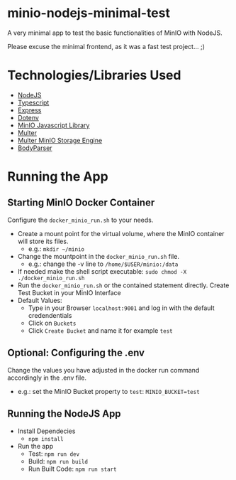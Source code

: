 # minio-nodejs-minimal-test
A very minimal app to test the basic functionalities of MinIO with NodeJS.

Please excuse the minimal frontend, as it was a fast test project... ;)

# Technologies/Libraries Used
- [NodeJS](https://nodejs.org/en/)
- [Typescript](https://www.typescriptlang.org/)
- [Express](https://expressjs.com/)
- [Dotenv](https://www.npmjs.com/package/dotenv)
- [MinIO Javascript Library](https://docs.min.io/docs/javascript-client-api-reference.html)
- [Multer](https://www.npmjs.com/package/multer)
- [Multer MinIO Storage Engine](https://www.npmjs.com/package/multer-minio-storage-engine)
- [BodyParser](https://www.npmjs.com/package/body-parser)


# Running the App
## Starting MinIO Docker Container
Configure the `docker_minio_run.sh` to your needs.
  - Create a mount point for the virtual volume, where the MinIO container will store its files.
    - e.g.: `mkdir ~/minio`
  - Change the mountpoint in the `docker_minio_run.sh` file.
    - e.g.: change the -v line to `/home/$USER/minio:/data`
  - If needed make the shell script executable: `sudo chmod -X ./docker_minio_run.sh`
  - Run the `docker_minio_run.sh` or the contained statement directly.
Create Test Bucket in your MinIO Interface
  - Default Values:
    - Type in your Browser `localhost:9001` and log in with the default credendentials
    - Click on `Buckets`
    - Click `Create Bucket` and name it for example `test`
## Optional: Configuring the .env
Change the values you have adjusted in the docker run command accordingly in the .env file.
  - e.g.: set the MinIO Bucket property to `test`: `MINIO_BUCKET=test`
## Running the NodeJS App
  - Install Dependecies
    - `npm install`
  - Run the app
    - Test: `npm run dev`
    - Build: `npm run build`
    - Run Built Code: `npm run start`
